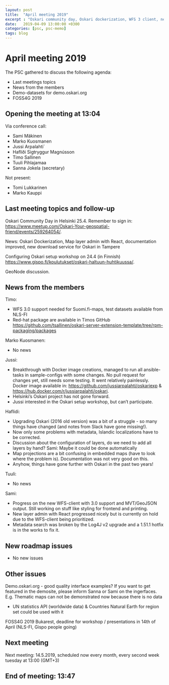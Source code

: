 ```yaml
---
layout: post
title:  "April meeting 2019"
excerpt : "Oskari community day, Oskari dockerization, WFS 3 client, news"
date:   2019-04-09 13:00:00 +0300
categories: [psc, psc-memo]
tags: blog
---
```


# April meeting 2019

The PSC gathered to discuss the following agenda:

- Last meetings topics
- News from the members
- Demo-datasets for demo.oskari.org
- FOSS4G 2019

## Opening the meeting at 13:04

Via conference call:

- Sami Mäkinen
- Marko Kuosmanen
- Jussi Arpalahti´
- Hafliði Sigtryggur Magnússon
- Timo Sallinen
- Tuuli Pihlajamaa
- Sanna Jokela (secretary)

Not present:

- Tomi Lukkarinen
- Marko Kauppi

## Last meeting topics and follow-up

Oskari Community Day in Helsinki 25.4. Remember to sign in: https://www.meetup.com/Oskari-Your-geospatial-friend/events/259264054/. 

News: Oskari Dockerization, Map layer admin with React, documentation improved, new download service for Oskari in Tampere

Configuring Oskari setup workshop on 24.4 (in Finnish) https://www.gispo.fi/koulutukset/oskari-haltuun-huhtikuussa/.

GeoNode discussion.


## News from the members

Timo:
- WFS 3.0 support needed for Suomi.fi-maps, test datasets available from NLS-FI
- Red-hat package are available in Timos GitHub https://github.com/tsallinen/oskari-server-extension-template/tree/rpm-packaging/packages

Marko Kuosmanen: 
- No news

Jussi: 
- Breakthrough with Docker image creations, managed to run all ansible-tasks in sample-configs with some changes. No pull request for changes yet, still needs some testing. It went relatively painlessly. Docker image available in: https://github.com/jussiarpalahti/oskariexp & https://hub.docker.com/r/jussiarpalahti/oskari. 
- Helsinki’s Oskari project has not gone forward. 
- Jussi interested in the Oskari setup workshop, but can’t participate. 

Haflidi: 
- Upgrading Oskari (2016 old version) was a bit of a struggle - so many things have changed (and notes from Slack have gone missing!). 
- Now only some problems with metadata, Islandic localizations have to be corrected. 
- Discussion about the configuration of layers, do we need to add all layers by hand? Sami: Maybe it could be done automatically 
- Map projections are a bit confusing in embedded maps (have to look where the problem is). Documentation was not very good on this.
- Anyhow, things have gone further with Oskari in the past two years!

Tuuli:
- No news

Sami: 
- Progress on the new WFS-client with 3.0 support and MVT/GeoJSON output. Still working on stuff like styling for frontend and printing. 
- New layer admin with React progressed nicely but is currently on hold due to the WFS-client being prioritized. 
- Metadata search was broken by the Log4J v2 upgrade and a 1.51.1 hotfix is in the works to fix it.


## New roadmap issues

- No new issues 

## Other issues

Demo.oskari.org - good quality interface examples? If you want to get featured in the demosite, please inform Sanna or Sami on the ingerfaces. E.g. Thematic maps can not be demonstrated now because there is no data
- UN statistics API (worldwide data) & Countries Natural Earth for region set could be used with it

FOSS4G 2019 Bukarest, deadline for workshop / presentations in 14th of April (NLS-FI, Gispo people going)

## Next meeting

Next meeting: 14.5.2019, scheduled now every month, every second week tuesday at 13:00 (GMT+3)

## End of meeting: 13:47
